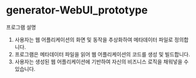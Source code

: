 # generator-WebUI_prototype

프로그램 설명
1. 사용자는 웹 어플리케이션의 화면 및 동작을 추상화하여 메타데이터 파일로 정의합니다.
2. 프로그램은 메타데이터 파일을 읽어 웹 어플리케이션의 코드를 생성 및 빌드합니다.
3. 사용자는 생성된 웹 어플리케이션에 기반하여 자신의 비즈니스 로직을 채워넣을 수 있습니다.
